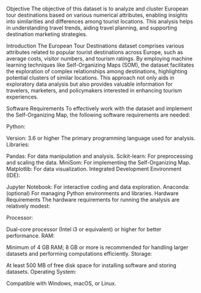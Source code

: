 
Objective
The objective of this dataset is to analyze and cluster European tour destinations based on various numerical attributes, enabling insights into similarities and differences among tourist locations. This analysis helps in understanding travel trends, aiding travel planning, and supporting destination marketing strategies.

Introduction
The European Tour Destinations dataset comprises various attributes related to popular tourist destinations across Europe, such as average costs, visitor numbers, and tourism ratings. By employing machine learning techniques like Self-Organizing Maps (SOM), the dataset facilitates the exploration of complex relationships among destinations, highlighting potential clusters of similar locations. This approach not only aids in exploratory data analysis but also provides valuable information for travelers, marketers, and policymakers interested in enhancing tourism experiences.

Software Requirements
To effectively work with the dataset and implement the Self-Organizing Map, the following software requirements are needed:

Python:

Version: 3.6 or higher
The primary programming language used for analysis.
Libraries:

Pandas: For data manipulation and analysis.
Scikit-learn: For preprocessing and scaling the data.
MiniSom: For implementing the Self-Organizing Map.
Matplotlib: For data visualization.
Integrated Development Environment (IDE):

Jupyter Notebook: For interactive coding and data exploration.
Anaconda: (optional) For managing Python environments and libraries.
Hardware Requirements
The hardware requirements for running the analysis are relatively modest:

Processor:

Dual-core processor (Intel i3 or equivalent) or higher for better performance.
RAM:

Minimum of 4 GB RAM; 8 GB or more is recommended for handling larger datasets and performing computations efficiently.
Storage:

At least 500 MB of free disk space for installing software and storing datasets.
Operating System:

Compatible with Windows, macOS, or Linux.
